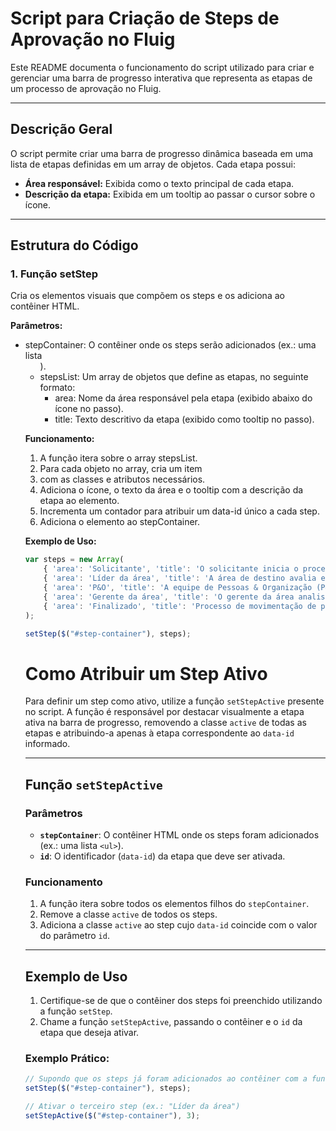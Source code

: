 # Script para Criação de Steps de Aprovação no Fluig

Este README documenta o funcionamento do script utilizado para criar e gerenciar uma barra de progresso interativa que representa as etapas de um processo de aprovação no Fluig.

---

## Descrição Geral

O script permite criar uma barra de progresso dinâmica baseada em uma lista de etapas definidas em um array de objetos. Cada etapa possui:
- **Área responsável:** Exibida como o texto principal de cada etapa.
- **Descrição da etapa:** Exibida em um tooltip ao passar o cursor sobre o ícone.

---

## Estrutura do Código

### 1. Função setStep

Cria os elementos visuais que compõem os steps e os adiciona ao contêiner HTML.

**Parâmetros:**

- stepContainer: O contêiner onde os steps serão adicionados (ex.: uma lista <ul>).
- stepsList: Um array de objetos que define as etapas, no seguinte formato:
  - area: Nome da área responsável pela etapa (exibido abaixo do ícone no passo).
  - title: Texto descritivo da etapa (exibido como tooltip no passo).

**Funcionamento:**

1. A função itera sobre o array stepsList.
2. Para cada objeto no array, cria um item <li> com as classes e atributos necessários.
3. Adiciona o ícone, o texto da área e o tooltip com a descrição da etapa ao elemento.
4. Incrementa um contador para atribuir um data-id único a cada step.
5. Adiciona o elemento ao stepContainer.

**Exemplo de Uso:**

``` javascript
var steps = new Array(
    { 'area': 'Solicitante', 'title': 'O solicitante inicia o processo de movimentação pessoal submetendo uma solicitação.' },
    { 'area': 'Líder da área', 'title': 'A área de destino avalia e aprova ou rejeita a solicitação de movimentação. Se aprovado, o processo continua; se não, volta para ajustes.' },
    { 'area': 'P&O', 'title': 'A equipe de Pessoas & Organização (P&O) revisa a solicitação aprovada pela área de destino. A aprovação aqui permite o avanço do processo.' },
    { 'area': 'Gerente da área', 'title': 'O gerente da área analisa e aprova a solicitação, garantindo que esteja de acordo com as necessidades e políticas da área.' },
    { 'area': 'Finalizado', 'title': 'Processo de movimentação de pessoal finalizado.' }
);

setStep($("#step-container"), steps);

```

# Como Atribuir um Step Ativo

Para definir um step como ativo, utilize a função `setStepActive` presente no script. A função é responsável por destacar visualmente a etapa ativa na barra de progresso, removendo a classe `active` de todas as etapas e atribuindo-a apenas à etapa correspondente ao `data-id` informado.

---

## Função `setStepActive`

### Parâmetros

- **`stepContainer`**: O contêiner HTML onde os steps foram adicionados (ex.: uma lista `<ul>`).
- **`id`**: O identificador (`data-id`) da etapa que deve ser ativada.

### Funcionamento

1. A função itera sobre todos os elementos filhos do `stepContainer`.
2. Remove a classe `active` de todos os steps.
3. Adiciona a classe `active` ao step cujo `data-id` coincide com o valor do parâmetro `id`.

---

## Exemplo de Uso


1. Certifique-se de que o contêiner dos steps foi preenchido utilizando a função `setStep`.
2. Chame a função `setStepActive`, passando o contêiner e o `id` da etapa que deseja ativar.

### Exemplo Prático:
```javascript
// Supondo que os steps já foram adicionados ao contêiner com a função setStep
setStep($("#step-container"), steps);

// Ativar o terceiro step (ex.: "Líder da área")
setStepActive($("#step-container"), 3);
```